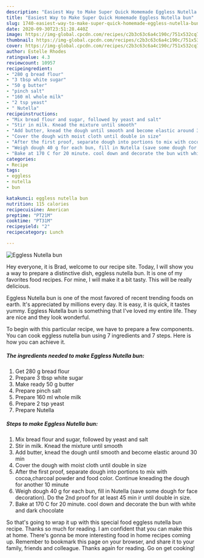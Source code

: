 ```yaml
---
description: "Easiest Way to Make Super Quick Homemade Eggless Nutella bun"
title: "Easiest Way to Make Super Quick Homemade Eggless Nutella bun"
slug: 1740-easiest-way-to-make-super-quick-homemade-eggless-nutella-bun
date: 2020-09-30T23:51:28.440Z
image: https://img-global.cpcdn.com/recipes/c2b3c63c6a4c190c/751x532cq70/eggless-nutella-bun-recipe-main-photo.jpg
thumbnail: https://img-global.cpcdn.com/recipes/c2b3c63c6a4c190c/751x532cq70/eggless-nutella-bun-recipe-main-photo.jpg
cover: https://img-global.cpcdn.com/recipes/c2b3c63c6a4c190c/751x532cq70/eggless-nutella-bun-recipe-main-photo.jpg
author: Estelle Rhodes
ratingvalue: 4.3
reviewcount: 10957
recipeingredient:
- "280 g bread flour"
- "3 tbsp white sugar"
- "50 g butter"
- "pinch salt"
- "160 ml whole milk"
- "2 tsp yeast"
- " Nutella"
recipeinstructions:
- "Mix bread flour and sugar, followed by yeast and salt"
- "Stir in milk. Knead the mixture until smooth"
- "Add butter, knead the dough until smooth and become elastic around 30 min"
- "Cover the dough with moist cloth until double in size"
- "After the first proof, separate dough into portions to mix with cocoa,charcoal powder and food color. Continue kneading the dough for another 10 minute"
- "Weigh dough 40 g for each bun, fill in Nutella (save some dough for face decoration). Do the 2nd proof for at least 45 min ir until double in size."
- "Bake at 170 C for 20 minute. cool down and decorate the bun with white and dark chocolate"
categories:
- Recipe
tags:
- eggless
- nutella
- bun

katakunci: eggless nutella bun 
nutrition: 115 calories
recipecuisine: American
preptime: "PT21M"
cooktime: "PT31M"
recipeyield: "2"
recipecategory: Lunch

---
```



![Eggless Nutella bun](https://img-global.cpcdn.com/recipes/c2b3c63c6a4c190c/751x532cq70/eggless-nutella-bun-recipe-main-photo.jpg)

Hey everyone, it is Brad, welcome to our recipe site. Today, I will show you a way to prepare a distinctive dish, eggless nutella bun. It is one of my favorites food recipes. For mine, I will make it a bit tasty. This will be really delicious.



Eggless Nutella bun is one of the most favored of recent trending foods on earth. It's appreciated by millions every day. It is easy, it is quick, it tastes yummy. Eggless Nutella bun is something that I've loved my entire life. They are nice and they look wonderful.


To begin with this particular recipe, we have to prepare a few components. You can cook eggless nutella bun using 7 ingredients and 7 steps. Here is how you can achieve it.

<!--inarticleads1-->

##### The ingredients needed to make Eggless Nutella bun:

1. Get 280 g bread flour
1. Prepare 3 tbsp white sugar
1. Make ready 50 g butter
1. Prepare pinch salt
1. Prepare 160 ml whole milk
1. Prepare 2 tsp yeast
1. Prepare  Nutella




<!--inarticleads2-->

##### Steps to make Eggless Nutella bun:

1. Mix bread flour and sugar, followed by yeast and salt
1. Stir in milk. Knead the mixture until smooth
1. Add butter, knead the dough until smooth and become elastic around 30 min
1. Cover the dough with moist cloth until double in size
1. After the first proof, separate dough into portions to mix with cocoa,charcoal powder and food color. Continue kneading the dough for another 10 minute
1. Weigh dough 40 g for each bun, fill in Nutella (save some dough for face decoration). Do the 2nd proof for at least 45 min ir until double in size.
1. Bake at 170 C for 20 minute. cool down and decorate the bun with white and dark chocolate




So that's going to wrap it up with this special food eggless nutella bun recipe. Thanks so much for reading. I am confident that you can make this at home. There's gonna be more interesting food in home recipes coming up. Remember to bookmark this page on your browser, and share it to your family, friends and colleague. Thanks again for reading. Go on get cooking!
